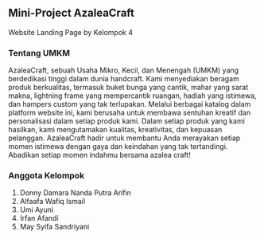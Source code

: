 ## Mini-Project AzaleaCraft
Website Landing Page by Kelompok 4

### Tentang UMKM 
AzaleaCraft, sebuah Usaha Mikro, Kecil, dan Menengah (UMKM) yang berdedikasi tinggi dalam dunia handcraft. Kami menyediakan beragam produk berkualitas, termasuk buket bunga yang cantik, mahar yang sarat makna, lightning frame yang mempercantik ruangan, hadiah yang istimewa, dan hampers custom yang tak terlupakan. Melalui berbagai katalog dalam platform website ini, kami berusaha untuk membawa sentuhan kreatif dan personalisasi dalam setiap produk kami. Dalam setiap produk yang kami hasilkan, kami mengutamakan kualitas, kreativitas, dan kepuasan pelanggan. AzaleaCraft hadir untuk membantu Anda merayakan setiap momen istimewa dengan gaya dan keindahan yang tak tertandingi. Abadikan setiap momen indahmu bersama azalea craft!

### Anggota Kelompok
1. Donny Damara Nanda Putra Arifin 
2. Alfaafa Wafiq Ismail 
3. Umi Ayuni
4. Irfan Afandi 
5. May Syifa Sandriyani 